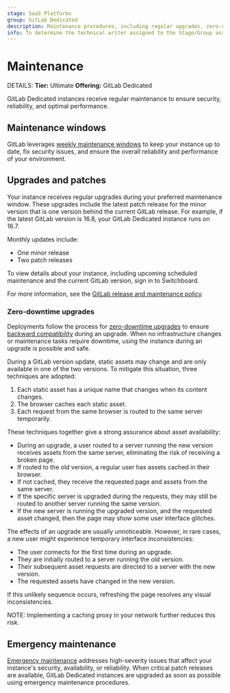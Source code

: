 ```yaml
---
stage: SaaS Platforms
group: GitLab Dedicated
description: Maintenance procedures, including regular upgrades, zero-downtime deployments, and emergency maintenance protocols.
info: To determine the technical writer assigned to the Stage/Group associated with this page, see https://handbook.gitlab.com/handbook/product/ux/technical-writing/#assignments
---
```


# Maintenance

DETAILS:
**Tier:** Ultimate
**Offering:** GitLab Dedicated

GitLab Dedicated instances receive regular maintenance to ensure security, reliability, and optimal performance.

## Maintenance windows

GitLab leverages [weekly maintenance windows](../../administration/dedicated/create_instance.md#maintenance-window) to keep your instance up to date, fix security issues, and ensure the overall reliability and performance of your environment.

## Upgrades and patches

Your instance receives regular upgrades during your preferred maintenance window. These upgrades include the latest patch release for the minor version that is one version behind the current GitLab release. For example, if the latest GitLab version is 16.8, your GitLab Dedicated instance runs on 16.7.

Monthly updates include:

- One minor release
- Two patch releases

To view details about your instance, including upcoming scheduled maintenance and the current GitLab version, sign in to Switchboard.

For more information, see the [GitLab release and maintenance policy](../../policy/maintenance.md).

### Zero-downtime upgrades

Deployments follow the process for [zero-downtime upgrades](../../update/zero_downtime.md) to ensure [backward compatibility](../../development/multi_version_compatibility.md) during an upgrade. When no infrastructure changes or maintenance tasks require downtime, using the instance during an upgrade is possible and safe.

During a GitLab version update, static assets may change and are only available in one of the two versions. To mitigate this situation, three techniques are adopted:

1. Each static asset has a unique name that changes when its content changes.
1. The browser caches each static asset.
1. Each request from the same browser is routed to the same server temporarily.

These techniques together give a strong assurance about asset availability:

- During an upgrade, a user routed to a server running the new version receives assets from the same server, eliminating the risk of receiving a broken page.
- If routed to the old version, a regular user has assets cached in their browser.
- If not cached, they receive the requested page and assets from the same server.
- If the specific server is upgraded during the requests, they may still be routed to another server running the same version.
- If the new server is running the upgraded version, and the requested asset changed, then the page may show some user interface glitches.

The effects of an upgrade are usually unnoticeable. However, in rare cases, a new user might experience temporary interface inconsistencies:

- The user connects for the first time during an upgrade.
- They are initially routed to a server running the old version.
- Their subsequent asset requests are directed to a server with the new version.
- The requested assets have changed in the new version.

If this unlikely sequence occurs, refreshing the page resolves any visual inconsistencies.

NOTE:
Implementing a caching proxy in your network further reduces this risk.

## Emergency maintenance

[Emergency maintenance](../../administration/dedicated/create_instance.md#emergency-maintenance) addresses high-severity issues that affect your instance's security, availability, or reliability. When critical patch releases are available, GitLab Dedicated instances are upgraded as soon as possible using emergency maintenance procedures.
